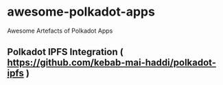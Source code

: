 # awesome-polkadot-apps
Awesome Artefacts of Polkadot Apps

## Polkadot IPFS Integration ( https://github.com/kebab-mai-haddi/polkadot-ipfs )
